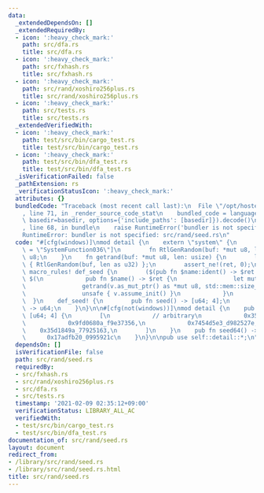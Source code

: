 ```yaml
---
data:
  _extendedDependsOn: []
  _extendedRequiredBy:
  - icon: ':heavy_check_mark:'
    path: src/dfa.rs
    title: src/dfa.rs
  - icon: ':heavy_check_mark:'
    path: src/fxhash.rs
    title: src/fxhash.rs
  - icon: ':heavy_check_mark:'
    path: src/rand/xoshiro256plus.rs
    title: src/rand/xoshiro256plus.rs
  - icon: ':heavy_check_mark:'
    path: src/tests.rs
    title: src/tests.rs
  _extendedVerifiedWith:
  - icon: ':heavy_check_mark:'
    path: test/src/bin/cargo_test.rs
    title: test/src/bin/cargo_test.rs
  - icon: ':heavy_check_mark:'
    path: test/src/bin/dfa_test.rs
    title: test/src/bin/dfa_test.rs
  _isVerificationFailed: false
  _pathExtension: rs
  _verificationStatusIcon: ':heavy_check_mark:'
  attributes: {}
  bundledCode: "Traceback (most recent call last):\n  File \"/opt/hostedtoolcache/Python/3.9.1/x64/lib/python3.9/site-packages/onlinejudge_verify/documentation/build.py\"\
    , line 71, in _render_source_code_stat\n    bundled_code = language.bundle(stat.path,\
    \ basedir=basedir, options={'include_paths': [basedir]}).decode()\n  File \"/opt/hostedtoolcache/Python/3.9.1/x64/lib/python3.9/site-packages/onlinejudge_verify/languages/user_defined.py\"\
    , line 68, in bundle\n    raise RuntimeError('bundler is not specified: {}'.format(path.as_posix()))\n\
    RuntimeError: bundler is not specified: src/rand/seed.rs\n"
  code: "#[cfg(windows)]\nmod detail {\n    extern \"system\" {\n        #[link_name\
    \ = \"SystemFunction036\"]\n        fn RtlGenRandom(buf: *mut u8, len: u32) ->\
    \ u8;\n    }\n    fn getrand(buf: *mut u8, len: usize) {\n        let ret = unsafe\
    \ { RtlGenRandom(buf, len as u32) };\n        assert_ne!(ret, 0);\n    }\n   \
    \ macro_rules! def_seed {\n        ($(pub fn $name:ident() -> $ret:ty;)*) => {\
    \ $(\n            pub fn $name() -> $ret {\n                let mut v = std::mem::MaybeUninit::uninit();\n\
    \                getrand(v.as_mut_ptr() as *mut u8, std::mem::size_of_val(&v));\n\
    \                unsafe { v.assume_init() }\n            }\n        )* };\n  \
    \  }\n    def_seed! {\n        pub fn seed() -> [u64; 4];\n        pub fn seed64()\
    \ -> u64;\n    }\n}\n\n#[cfg(not(windows))]\nmod detail {\n    pub fn seed() ->\
    \ [u64; 4] {\n        [\n            // arbitrary\n            0x35fee63b_fd9f69cf,\n\
    \            0x9fd0680a_f9e37356,\n            0x7454d5e3_d982527e,\n        \
    \    0x35d1849a_77925163,\n        ]\n    }\n    pub fn seed64() -> u64 {\n  \
    \      0x17adfb20_0995921c\n    }\n}\n\npub use self::detail::*;\n"
  dependsOn: []
  isVerificationFile: false
  path: src/rand/seed.rs
  requiredBy:
  - src/fxhash.rs
  - src/rand/xoshiro256plus.rs
  - src/dfa.rs
  - src/tests.rs
  timestamp: '2021-02-09 02:35:12+09:00'
  verificationStatus: LIBRARY_ALL_AC
  verifiedWith:
  - test/src/bin/cargo_test.rs
  - test/src/bin/dfa_test.rs
documentation_of: src/rand/seed.rs
layout: document
redirect_from:
- /library/src/rand/seed.rs
- /library/src/rand/seed.rs.html
title: src/rand/seed.rs
---
```


